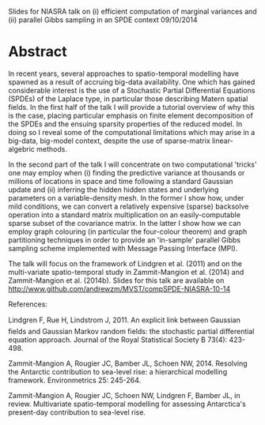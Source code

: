 
Slides for NIASRA talk on (i) efficient computation of marginal variances and (ii) parallel Gibbs sampling in an SPDE context 09/10/2014

Abstract
========

In recent years, several approaches to spatio-temporal modelling have spawned as a result of accruing big-data availability. One which has gained considerable interest is the use of a Stochastic Partial Differential Equations (SPDEs) of the Laplace type, in particular those describing Matern spatial fields.  In the first half of the talk I will provide a tutorial overview of why this is the case, placing particular emphasis on finite element decomposition of the SPDEs and the ensuing sparsity properties of the reduced model. In doing so I reveal some of the computational limitations which may arise in a big-data, big-model context, despite the use of sparse-matrix linear-algebric methods. 

In the second part of the talk I will concentrate on two computational 'tricks' one may employ when (i) finding the predictive variance at thousands or millions of locations in space and time following a standard Gaussian update and (ii) inferring the hidden hidden states and underlying parameters on a variable-density mesh. In the former I show how, under mild conditions, we can convert a relatively expensive (sparse) backsolve operation into a standard matrix multiplication on an easily-computable sparse subset of the covariance matrix. In the latter I show how we can employ graph colouring (in particular the four-colour theorem) and graph partitioning techniques in order to provide an 'in-sample' parallel Gibbs sampling scheme implemented with Message Passing Interface (MPI).

The talk will focus on the framework of Lindgren et al. (2011) and on the multi-variate spatio-temporal study in Zammit-Mangion et al. (2014) and Zammit-Mangion et al. (2014b). Slides for this talk are available on http://www.github.com/andrewzm/MVST/compSPDE-NIASRA-10-14

References:

Lindgren F, Rue H, Lindstrom J, 2011. An explicit link between Gaussian fields and Gaussian Markov random fields: the stochastic partial differential equation approach. Journal of the Royal Statistical Society B 73(4): 423-498.

Zammit-Mangion A, Rougier JC, Bamber JL, Schoen NW, 2014. Resolving the Antarctic contribution to sea-level rise: a hierarchical modelling framework. Environmetrics 25: 245-264.

Zammit-Mangion A, Rougier JC, Schoen NW, Lindgren F, Bamber JL, in review. Multivariate spatio-temporal modelling for assessing Antarctica's present-day contribution to sea-level rise.




